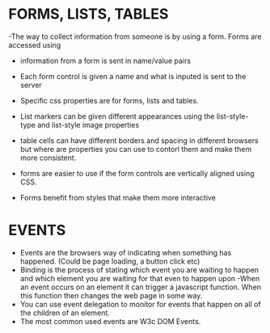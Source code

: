 # FORMS, LISTS, TABLES #

-The way to collect information from someone is by using a form. Forms are accessed using <form>

- information from a form is sent in name/value pairs
- Each form control is given a name and what is inputed is sent to the server

- Specific css properties are for forms, lists and tables.

- List markers can be given different appearances using the list-style-type and list-style image properties

- table cells can have different borders and spacing in different browsers but where are properties you can use to contorl them and make them more consistent.

- forms are easier to use if the form controls are vertically aligned using CSS.

- Forms benefit from styles that make them more interactive

# EVENTS #

- Events are the browsers way of indicating when something has happened. (Could be page loading, a button click etc)
- Binding is the process of stating which event you are waiting to happen and which element you are waiting for that even to happen upon
-When an event occurs on an element it can trigger a javascript function. When this function then changes the web page in some way.
- You can use event delegation to monitor for events that happen on all of the children of an element.
- The most common used events are W3c DOM Events.